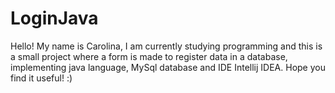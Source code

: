 # LoginJava
Hello! My name is Carolina, I am currently studying programming and this is a small project where a form is made to register data in a database, 
implementing java language, MySql database and IDE Intellij IDEA. Hope you find it useful! :)
